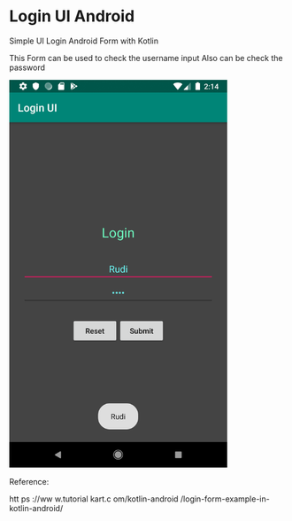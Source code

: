 # Login UI Android

Simple UI Login Android Form with Kotlin

This Form can be used to check the username input
Also can be check the password

<a href="url"><img src="screenshot/Screenshot_1561878873_Resize.png" height="700" ></a>
<p>

Reference:

htt ps ://ww w.tutorial kart.c om/kotlin-android /login-form-example-in- kotlin-android/
